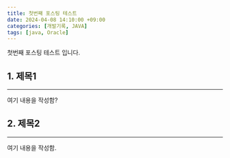 ```yaml
---
title: 첫번째 포스팅 테스트
date: 2024-04-08 14:10:00 +09:00
categories: [개발기록, JAVA]
tags: [java, Oracle]
---
```


첫번째 포스팅 테스트 입니다.

## 1. 제목1
---
여기 내용을 작성함?

## 2. 제목2
---
여기 내용을 작성함.
